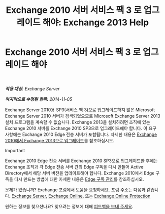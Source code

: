 ﻿---
title: 'Exchange 2010 서버 서비스 팩 3 로 업그레이드 해야: Exchange 2013 Help'
TOCTitle: Exchange 2010 서버 서비스 팩 3 로 업그레이드 해야
ms:assetid: 06f99869-79a2-4ac4-b947-b71430b178ad
ms:mtpsurl: https://technet.microsoft.com/ko-kr/library/ms.exch.setupreadiness.e15e14coexistenceminmajorversionrequirement(v=EXCHG.150)
ms:contentKeyID: 50482424
ms.date: 05/22/2018
mtps_version: v=EXCHG.150
ms.translationtype: MT
---

# Exchange 2010 서버 서비스 팩 3 로 업그레이드 해야

 

_**적용 대상:** Exchange Server_

_**마지막으로 수정된 항목:** 2014-11-05_

Exchange Server 2010용 SP3(서비스 팩 3)으로 업그레이드하지 않은 Microsoft Exchange Server 2010 서버가 검색되었으므로 Microsoft Exchange Server 2013 설치 프로그램을 계속할 수 없습니다. Exchange 2013을 설치하려면 조직에 있는 Exchange 2010 서버를 Exchange 2010 SP3으로 업그레이드해야 합니다. 이 요구 사항에는 Exchange 2010 Edge 전송 서버가 포함됩니다. 자세한 내용은 [Exchange 2010에서 Exchange 2013으로 업그레이드](upgrade-from-exchange-2010-to-exchange-2013-exchange-2013-help.md)를 참조하십시오.


> [!IMPORTANT]
> Exchange 2010 Edge 전송 서버를 Exchange 2010 SP3으로 업그레이드한 후에는 Exchange 조직과 각 Edge 전송 서버 간의 Edge 구독을 다시 만들어 Active Directory에서 해당 서버 버전을 업데이트해야 합니다. Exchange 2010에서 Edge 구독을 다시 만드는 방법에 대한 자세한 내용은 <A href="https://go.microsoft.com/fwlink/p/?linkid=269724">Edge 구독 관리</A>를 참조하십시오.



문제가 있습니까? Exchange 포럼에서 도움을 요청하세요. 포럼 주소는 다음과 같습니다. [Exchange Server](https://go.microsoft.com/fwlink/p/?linkid=60612), [Exchange Online](https://go.microsoft.com/fwlink/p/?linkid=267542), 또는 [Exchange Online Protection](https://go.microsoft.com/fwlink/p/?linkid=285351)

원하는 정보를 찾으셨나요? 찾으려는 정보에 대해 [피드백을 보내 주세요](mailto:exsetuphelpfeedback@microsoft.com?subject=exchange%202013%20setup%20help%20feedback).

